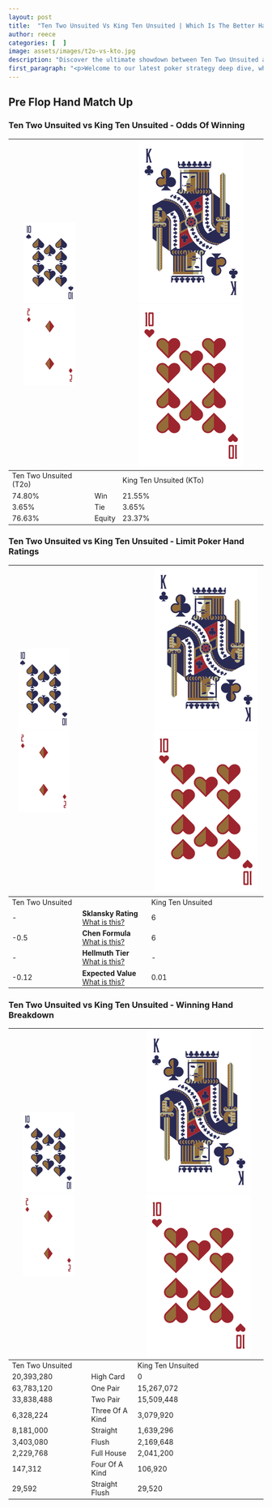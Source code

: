 ```yaml
---
layout: post
title:  "Ten Two Unsuited Vs King Ten Unsuited | Which Is The Better Hand In Poker? A Complete Guide"
author: reece
categories: [  ]
image: assets/images/t2o-vs-kto.jpg
description: "Discover the ultimate showdown between Ten Two Unsuited and King Ten Unsuited in poker! Uncover the odds, strategies, and scenarios where one hand triumphs over the other. Get ready to up your poker game with this thrilling analysis."
first_paragraph: "<p>Welcome to our latest poker strategy deep dive, where we're pitting two distinct hands against each other in a high-stakes showdown: Ten Two Unsuited vs King Ten Unsuited.</p><p>In the dynamic world of poker, every decision counts, and knowing which hand holds the upper hand is key to your success at the table.</p><p>In this article, we'll dissect these two hands, explore the scenarios where one dominates the other, and equip you with the knowledge to make strategic choices that can tip the odds in your favor.</p><p>Get ready to unravel the intriguing dynamics of these poker hands and elevate your game to new heights.</p>"
---
```




[comment]: # (sp0)

## Pre Flop Hand Match Up

<div class="table hand-ratings" markdown="1"> 



### Ten Two Unsuited vs King Ten Unsuited - Odds Of Winning


    
| ![image info](assets/images/hand1/T.png) ![image info](assets/images/hand1/2o.png) |  | ![image info](assets/images/hand2/K.png) ![image info](assets/images/hand2/To.png) |
| -------- | -------- | -------- |
| Ten Two Unsuited (T2o) |  | King Ten Unsuited (KTo) |
| 74.80% | Win | 21.55% |
| 3.65% | Tie | 3.65% |
| 76.63% | Equity | 23.37% |




[comment]: # (sp1)



### Ten Two Unsuited vs King Ten Unsuited - Limit Poker Hand Ratings


    
| ![image info](assets/images/hand1/T.png) ![image info](assets/images/hand1/2o.png) |  | ![image info](assets/images/hand2/K.png) ![image info](assets/images/hand2/To.png) |
| -------- | -------- | -------- |
| Ten Two Unsuited |  | King Ten Unsuited |
| - | **Sklansky Rating** [What is this?](/sklansky-rating-explained) | 6 |
| -0.5 | **Chen Formula** [What is this?](/chen-formula-explained) | 6 |
| - | **Hellmuth Tier** [What is this?](/Hellmuth-tier-explained) | - |
| -0.12 | **Expected Value** [What is this?](/expected-value-explained) | 0.01 |




[comment]: # (sp2)



### Ten Two Unsuited vs King Ten Unsuited - Winning Hand Breakdown


    
| ![image info](assets/images/hand1/T.png) ![image info](assets/images/hand1/2o.png) |  | ![image info](assets/images/hand2/K.png) ![image info](assets/images/hand2/To.png) |
| -------- | -------- | -------- |
| Ten Two Unsuited |  | King Ten Unsuited |
| 20,393,280 | High Card | 0 |
| 63,783,120 | One Pair | 15,267,072 |
| 33,838,488 | Two Pair | 15,509,448 |
| 6,328,224 | Three Of A Kind | 3,079,920 |
| 8,181,000 | Straight | 1,639,296 |
| 3,403,080 | Flush | 2,169,648 |
| 2,229,768 | Full House | 2,041,200 |
| 147,312 | Four Of A Kind | 106,920 |
| 29,592 | Straight Flush | 29,520 |




[comment]: # (sp3)



</div>

[comment]: # (sp4)



[comment]: # (sp5)

